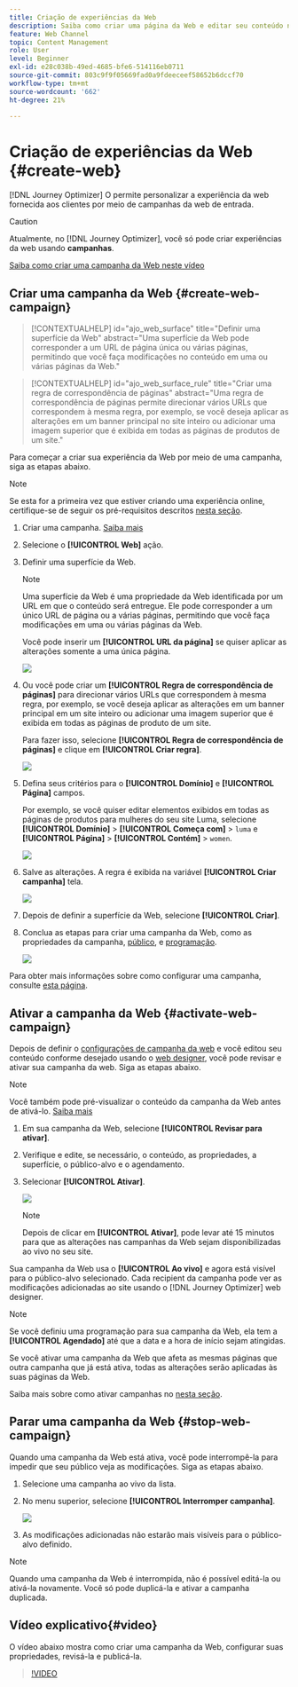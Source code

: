 ```yaml
---
title: Criação de experiências da Web
description: Saiba como criar uma página da Web e editar seu conteúdo no Journey Optimizer
feature: Web Channel
topic: Content Management
role: User
level: Beginner
exl-id: e28c038b-49ed-4685-bfe6-514116eb0711
source-git-commit: 803c9f9f05669fad0a9fdeeceef58652b6dccf70
workflow-type: tm+mt
source-wordcount: '662'
ht-degree: 21%

---
```


# Criação de experiências da Web {#create-web}

[!DNL Journey Optimizer] O permite personalizar a experiência da web fornecida aos clientes por meio de campanhas da web de entrada.

>[!CAUTION]
>
>Atualmente, no [!DNL Journey Optimizer], você só pode criar experiências da web usando **campanhas**.

[Saiba como criar uma campanha da Web neste vídeo](#video)

## Criar uma campanha da Web {#create-web-campaign}

>[!CONTEXTUALHELP]
>id="ajo_web_surface"
>title="Definir uma superfície da Web"
>abstract="Uma superfície da Web pode corresponder a um URL de página única ou várias páginas, permitindo que você faça modificações no conteúdo em uma ou várias páginas da Web."

>[!CONTEXTUALHELP]
>id="ajo_web_surface_rule"
>title="Criar uma regra de correspondência de páginas"
>abstract="Uma regra de correspondência de páginas permite direcionar vários URLs que correspondem à mesma regra, por exemplo, se você deseja aplicar as alterações em um banner principal no site inteiro ou adicionar uma imagem superior que é exibida em todas as páginas de produtos de um site."

Para começar a criar sua experiência da Web por meio de uma campanha, siga as etapas abaixo.

>[!NOTE]
>
>Se esta for a primeira vez que estiver criando uma experiência online, certifique-se de seguir os pré-requisitos descritos [nesta seção](web-prerequisites.md).

1. Criar uma campanha. [Saiba mais](../campaigns/create-campaign.md)

1. Selecione o **[!UICONTROL Web]** ação.

1. Definir uma superfície da Web.

   >[!NOTE]
   >
   >Uma superfície da Web é uma propriedade da Web identificada por um URL em que o conteúdo será entregue. Ele pode corresponder a um único URL de página ou a várias páginas, permitindo que você faça modificações em uma ou várias páginas da Web.

   Você pode inserir um **[!UICONTROL URL da página]** se quiser aplicar as alterações somente a uma única página.

   ![](assets/web-campaign-surface.png)

1. Ou você pode criar um **[!UICONTROL Regra de correspondência de páginas]** para direcionar vários URLs que correspondem à mesma regra, por exemplo, se você deseja aplicar as alterações em um banner principal em um site inteiro ou adicionar uma imagem superior que é exibida em todas as páginas de produto de um site.

   Para fazer isso, selecione **[!UICONTROL Regra de correspondência de páginas]** e clique em **[!UICONTROL Criar regra]**.

   ![](assets/web-campaign-matching-rule.png)

1. Defina seus critérios para o **[!UICONTROL Domínio]** e **[!UICONTROL Página]** campos.

   Por exemplo, se você quiser editar elementos exibidos em todas as páginas de produtos para mulheres do seu site Luma, selecione **[!UICONTROL Domínio]** > **[!UICONTROL Começa com]** > `luma` e **[!UICONTROL Página]** > **[!UICONTROL Contém]** > `women`.

   ![](assets/web-pages-matching-rule.png)

1. Salve as alterações. A regra é exibida na variável **[!UICONTROL Criar campanha]** tela.

   ![](assets/web-pages-matching-rule-example.png)

1. Depois de definir a superfície da Web, selecione **[!UICONTROL Criar]**.

1. Conclua as etapas para criar uma campanha da Web, como as propriedades da campanha, [público](../segment/about-segments.md), e [programação](../campaigns/create-campaign.md#schedule).

   ![](assets/web-campaign-steps.png)

Para obter mais informações sobre como configurar uma campanha, consulte [esta página](../campaigns/get-started-with-campaigns.md).

## Ativar a campanha da Web {#activate-web-campaign}

Depois de definir o [configurações de campanha da web](#configure-web-campaign) e você editou seu conteúdo conforme desejado usando o [web designer](author-web.md), você pode revisar e ativar sua campanha da web. Siga as etapas abaixo.

>[!NOTE]
>
>Você também pode pré-visualizar o conteúdo da campanha da Web antes de ativá-lo. [Saiba mais](author-web.md#test-web-campaign)

1. Em sua campanha da Web, selecione **[!UICONTROL Revisar para ativar]**.

1. Verifique e edite, se necessário, o conteúdo, as propriedades, a superfície, o público-alvo e o agendamento.

1. Selecionar **[!UICONTROL Ativar]**.

   ![](assets/web-campaign-activate.png)

   >[!NOTE]
   >
   >Depois de clicar em **[!UICONTROL Ativar]**, pode levar até 15 minutos para que as alterações nas campanhas da Web sejam disponibilizadas ao vivo no seu site.

Sua campanha da Web usa o **[!UICONTROL Ao vivo]** e agora está visível para o público-alvo selecionado. Cada recipient da campanha pode ver as modificações adicionadas ao site usando o [!DNL Journey Optimizer] web designer.

>[!NOTE]
>
>Se você definiu uma programação para sua campanha da Web, ela tem a **[!UICONTROL Agendado]** até que a data e a hora de início sejam atingidas.
>
>Se você ativar uma campanha da Web que afeta as mesmas páginas que outra campanha que já está ativa, todas as alterações serão aplicadas às suas páginas da Web.

Saiba mais sobre como ativar campanhas no [nesta seção](../campaigns/review-activate-campaign.md).

## Parar uma campanha da Web {#stop-web-campaign}

Quando uma campanha da Web está ativa, você pode interrompê-la para impedir que seu público veja as modificações. Siga as etapas abaixo.

1. Selecione uma campanha ao vivo da lista.

1. No menu superior, selecione **[!UICONTROL Interromper campanha]**.

   ![](assets/web-campaign-stop.png)

1. As modificações adicionadas não estarão mais visíveis para o público-alvo definido.

>[!NOTE]
>
>Quando uma campanha da Web é interrompida, não é possível editá-la ou ativá-la novamente. Você só pode duplicá-la e ativar a campanha duplicada.

## Vídeo explicativo{#video}

O vídeo abaixo mostra como criar uma campanha da Web, configurar suas propriedades, revisá-la e publicá-la.

>[!VIDEO](https://video.tv.adobe.com/v/3418800/?quality=12&learn=on)